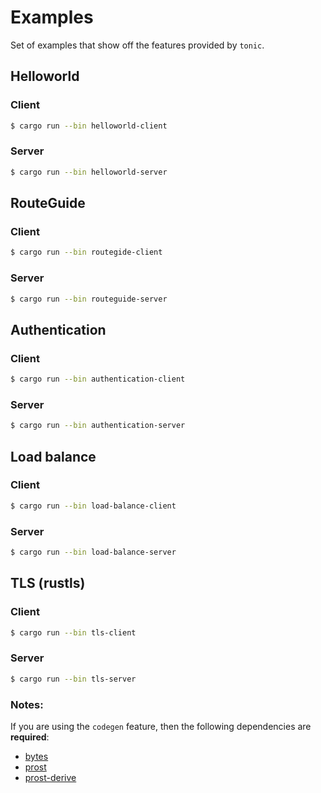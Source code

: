 # Examples

Set of examples that show off the features provided by `tonic`.

## Helloworld

### Client

```bash
$ cargo run --bin helloworld-client
```

### Server

```bash
$ cargo run --bin helloworld-server
```

## RouteGuide

### Client

```bash
$ cargo run --bin routegide-client
```

### Server

```bash
$ cargo run --bin routeguide-server
```

## Authentication

### Client

```bash
$ cargo run --bin authentication-client
```

### Server

```bash
$ cargo run --bin authentication-server
```

## Load balance

### Client

```bash
$ cargo run --bin load-balance-client
```

### Server

```bash
$ cargo run --bin load-balance-server
```

## TLS (rustls)

### Client

```bash
$ cargo run --bin tls-client
```

### Server

```bash
$ cargo run --bin tls-server
```


### Notes:

If you are using the `codegen` feature, then the following dependencies are
**required**:

* [bytes](https://crates.io/crates/bytes)
* [prost](https://crates.io/crates/prost)
* [prost-derive](https://crates.io/crates/prost-derive)

